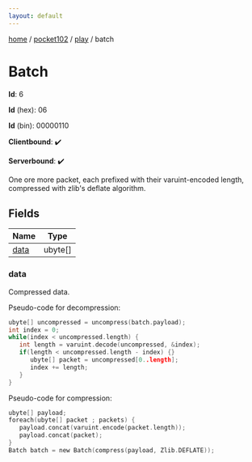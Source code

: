 ```yaml
---
layout: default
---
```


[home](/)  /  [pocket102](/protocol/pocket102)  /  [play](/protocol/pocket102/play)  /  batch

# Batch

**Id**: 6

**Id** (hex): 06

**Id** (bin): 00000110

**Clientbound**: ✔️

**Serverbound**: ✔️

One ore more packet, each prefixed with their varuint-encoded length, compressed with zlib's deflate algorithm.

## Fields

Name | Type
---|---
[data](#data) | ubyte[]

### data

Compressed data.

Pseudo-code for decompression:
```c
ubyte[] uncompressed = uncompress(batch.payload);
int index = 0;
while(index < uncompressed.length) {
   int length = varuint.decode(uncompressed, &index);
   if(length < uncompressed.length - index) {}
      ubyte[] packet = uncompressed[0..length];
      index += length;
   }
}
```

Pseudo-code for compression:
```c
ubyte[] payload;
foreach(ubyte[] packet ; packets) {
   payload.concat(varuint.encode(packet.length));
   payload.concat(packet);
}
Batch batch = new Batch(compress(payload, Zlib.DEFLATE));
```
